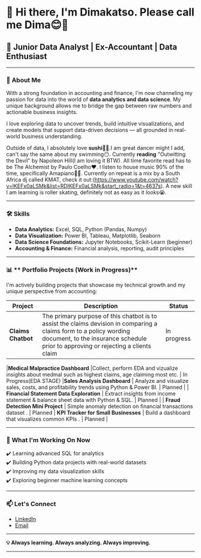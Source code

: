 # 👋 Hi there, I'm Dimakatso. Please call me Dima😊🫶
## 🌟 Junior Data Analyst | Ex-Accountant | Data Enthusiast

---

### 🎯 **About Me**

With a strong foundation in accounting and finance, I'm now channeling my passion for data into the world of **data analytics and data science**. My unique background allows me to bridge the gap between raw numbers and actionable business insights.

I love exploring data to uncover trends, build intuitive visualizations, and create models that support data-driven decisions — all grounded in real-world business understanding.

Outside of data, I absolutely love **sushi**🍣🍥.I am great dancer might I add, can't say the same about my swimming😶. Currently **reading** "Outwitting the Devil" by Napoleon Hill(I am loving it BTW). All time favorite read has to be The Alchemist by Paulo Coelho❤️. I listen to house music 90% of the time, specifically Amapiano🎵💃. Currently on repeat  is a mix by a South Africa dj called KMAT, check it out:(https://www.youtube.com/watch?v=lKEFx0aLSMk&list=RDlKEFx0aLSMk&start_radio=1&t=4637s). A new skill I am learning is roller skating, definitely not as easy as it looks😭.


---

### 🛠️ **Skills**

- **Data Analytics:** Excel, SQL, Python (Pandas, Numpy)
- **Data Visualization:** Power BI, Tableau, Matplotlib, Seaborn
- **Data Science Foundations:** Jupyter Notebooks, Scikit-Learn (beginner)
- **Accounting & Finance:** Financial analysis, reporting, audit principles

---

### 📊 ** Portfolio Projects (Work in Progress)**

I'm actively building projects that showcase my technical growth and my unique perspective from accounting:

| Project                           | Description                                                    | Status |
|----------------------------------------|----------------------------------------------------------------|--------|
|**Claims Chatbot**                      | The primary purpose of this chatbot is to assist the claims devision in comparing a claims form to a policy wording document, to the insurance schedule prior to approving or rejecting a clients claim | In progress

|**Medical Malpractice Dashboard**      |Collect, perform EDA and vizualize insights about medmal such as highest claims, age claiming most etc. | In Progress(EDA STAGE)
|**Sales Analysis Dashboard**           | Analyze and visualize sales, costs, and profitability trends using Python & Power BI. | Planned |
| **Financial Statement Data Exploration** | Extract insights from income statement & balance sheet data with Python & SQL. | Planned |
| **Fraud Detection Mini Project**       | Simple anomaly detection on financial transactions dataset . | Planned |
**KPI Tracker for Small Businesses**   | Build a dashboard that visualizes common KPIs . | Planned |

---

### 🚀 **What I'm Working On Now**

✔️ Learning advanced SQL for analytics  
✔️ Building Python data projects with real-world datasets  
✔️ Improving my data visualization skills  
✔️ Exploring beginner machine learning concepts  

---

### 📫 **Let's Connect**

- [LinkedIn](https://www.linkedin.com/in/dimakatsontwampe-275a63200/)  
- [Email](dimakatso.ntwampe99@gmail.com)   

---

**💡 Always learning. Always analyzing. Always improving.**

---


